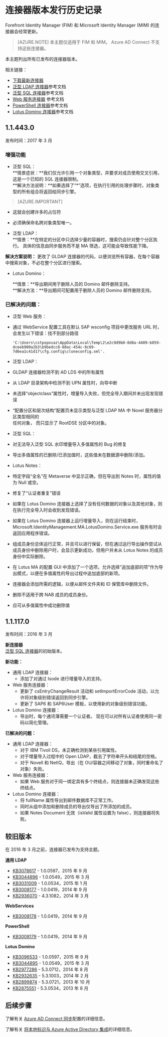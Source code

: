 <properties
    pageTitle="连接器版本发行历史记录 | Azure"
    description="本主题列出了 Forefront Identity Manager (FIM) 和 Microsoft Identity Manager (MIM) 的连接器的所有版本"
    services="active-directory"
    documentationcenter=""
    author="AndKjell"
    manager="femila"
    editor="" />
<tags
    ms.assetid="6a0c66ab-55df-4669-a0c7-1fe1a091a7f9"
    ms.service="active-directory"
    ms.devlang="na"
    ms.topic="article"
    ms.tgt_pltfrm="na"
    ms.workload="identity"
    ms.date="03/28/2017"
    wacn.date="05/22/2017"
    ms.author="billmath"
    ms.translationtype="Human Translation"
    ms.sourcegitcommit="8fd60f0e1095add1bff99de28a0b65a8662ce661"
    ms.openlocfilehash="06a7d0ba5bd86d7fb70f6d4958929362c78d75f0"
    ms.contentlocale="zh-cn"
    ms.lasthandoff="05/12/2017" />

# <a name="connector-version-release-history"></a>连接器版本发行历史记录
Forefront Identity Manager (FIM) 和 Microsoft Identity Manager (MIM) 的连接器会经常更新。

> [AZURE.NOTE]
> 本主题仅适用于 FIM 和 MIM。 Azure AD Connect 不支持这些连接器。

本主题列出所有已发布的连接器版本。

相关链接：

- [下载最新连接器](http://go.microsoft.com/fwlink/?LinkId=717495)
- [泛型 LDAP 连接器](/documentation/articles/active-directory-aadconnectsync-connector-genericldap/)参考文档
- [泛型 SQL 连接器](/documentation/articles/active-directory-aadconnectsync-connector-genericsql/)参考文档
- [Web 服务连接器](http://go.microsoft.com/fwlink/?LinkID=226245) 参考文档
- [PowerShell 连接器](/documentation/articles/active-directory-aadconnectsync-connector-powershell/)参考文档
- [Lotus Domino 连接器](/documentation/articles/active-directory-aadconnectsync-connector-domino/)参考文档

## <a name="114430"></a>1.1.443.0

发布时间：2017 年 3 月

### <a name="enhancements"></a>增强功能
- 泛型 SQL：</br>
  **情景症状：**我们仅允许引用一个对象类型，并要求对成员使用交叉引用，这是一个已知的 SQL 连接器限制。 </br>
  **解决方法说明：**如果选择了“*”选项，在执行引用的处理步骤时，对象类型的所有组合将返回给同步引擎。

>[AZURE.IMPORTANT]
- 这就会创建许多的占位符
- 必须确保命名跨对象类型唯一。


- 泛型 LDAP：</br>
 **情景：**在特定的分区中只选择少量的容器时，搜索仍会针对整个分区执行。 具体的信息由同步服务而不是 MA 筛选，这可能会导致性能下降。 </br>

 **解决方案说明：** 更改了 GLDAP 连接器的代码，以便浏览所有容器，在每个容器中搜索对象，不必在整个分区进行搜索。


- Lotus Domino：

  **情景：**导出期间用于删除人员的 Domino 邮件删除支持。 </br>
  **解决方法：**导出期间可配置用于删除人员的 Domino 邮件删除支持。

### <a name="fixed-issues"></a>已解决的问题：
- 泛型 Web 服务：
 - 通过 WebService 配置工具在默认 SAP wsconfig 项目中更改服务 URL 时，会发生以下错误：找不到部分路径

      ``'C:\Users\cstpopovaz\AppData\Local\Temp\2\e2c9d9b0-0d8a-4409-b059-dceeb900a2b3\b9bedcc0-88ac-454c-8c69-7d6ea1c41d17\cfg.config\cloneconfig.xml'. ``

- 泛型 LDAP：
 - GLDAP 连接器检测不到 AD LDS 中的所有属性
 - 从 LDAP 目录架构中检测不到 UPN 属性时，向导中断
 - 未选择“objectclass”属性时，增量导入失败，但完全导入期间并未出现发现错误
 - “配置分区和层次结构”配置页未显示类型与泛型 LDAP MA 中 Novel 服务器分区类型相同的  
任何对象， 而只显示了 RootDSE 分区中的对象。


- 泛型 SQL：
 - 对无法导入泛型 SQL 水印增量导入多值属性的 Bug 的修复
 - 导出多值属性的已删除/已添加值时，这些值未在数据源中删除/添加。  


- Lotus Notes：
 - 特定字段“全名”在 Metaverse 中显示正确，但在导出到 Notes 时，属性的值为 Null 或空。
 - 修复了“认证者重复”错误
 - 如果在 Lotus Domino 连接器上选择了没有任何数据的对象以及其他对象，则在执行完全导入时会收到发现错误。
 - 如果在 Lotus Domino 连接器上运行增量导入，则在运行结束时，Microsoft.IdentityManagement.MA.LotusDomino.Service.exe 服务有时会返回应用程序错误。
 - 组成员身份总体运行正常，并且可以进行保留，但在通过运行导出操作尝试从成员身份中删除用户时，会显示更新成功，但用户并未从 Lotus Notes 的成员身份中实际删除。
 - 在 Lotus MA 的配置 GUI 中添加了一个选项，允许选择“追加底部的项”作为导出模式，以便在多值属性的导出过程中追加底部的新项。
 - 连接器会添加所需的逻辑，以便从邮件文件夹和 ID 保管库中删除文件。
 - 删除不适用于跨 NAB 成员的成员身份。
 - 应可从多值属性中成功删除值

## <a name="111170"></a>1.1.117.0
发布时间：2016 年 3 月

**新连接器**  
[泛型 SQL 连接器](/documentation/articles/active-directory-aadconnectsync-connector-genericsql/)的初始版本。

**新功能：**

- 通用 LDAP 连接器：
  - 添加了对通过 Isode 进行增量导入的支持。
- Web 服务连接器：
  - 更新了 csEntryChangeResult 活动和 setImportErrorCode 活动，以允许将对象级别错误返回到同步引擎。
  - 更新了 SAP6 和 SAP6User 模板，以使用新的对象级别错误功能。
- Lotus Domino 连接器：
  - 导出时，每个通讯簿需要一个认证者。 现在可以对所有认证者使用同一密码以简化管理。

**已解决的问题：**

- 通用 LDAP 连接器：
  - 对于 IBM Tivoli DS，未正确检测到某些引用属性。
  - 对于增量导入过程中的 Open LDAP，截去了字符串开头和结尾的空格。
  - 对于 Novell 和 NetIQ，导出（在 OU/容器之间移动了对象，同时重命名了对象）失败。
- Web 服务连接器：
  - 如果 Web 服务对于同一绑定具有多个终结点，则连接器未正确发现这些终结点。
- Lotus Domino 连接器：
  - 将 fullName 属性导出到邮件数据库不正常工作。
  - 同时从组中添加和删除成员的导出仅导出了所添加的成员。
  - 如果 Notes Document 无效（isValid 属性设置为 false），则连接器将失败。

## <a name="older-releases"></a>较旧版本
在 2016 年 3 月之前，连接器已发布为支持主题。

**通用 LDAP**

- [KB3078617](https://support.microsoft.com/zh-cn/kb/3078617) - 1.0.0597，2015 年 9 月
- [KB3044896](https://support.microsoft.com/zh-cn/kb/3044896) - 1.0.0549，2015 年 3 月
- [KB3031009](https://support.microsoft.com/zh-cn/kb/3031009) - 1.0.0534，2015 年 1 月
- [KB3008177](https://support.microsoft.com/zh-cn/kb/3008177) - 1.0.0419，2014 年 9 月
- [KB2936070](https://support.microsoft.com/zh-cn/kb/2936070) - 4.3.1082，2014 年 3 月

**WebServices**

- [KB3008178](https://support.microsoft.com/zh-cn/kb/3008178) - 1.0.0419，2014 年 9 月

**PowerShell**

- [KB3008179](https://support.microsoft.com/zh-cn/kb/3008179) - 1.0.0419，2014 年 9 月

**Lotus Domino**

- [KB3096533](https://support.microsoft.com/zh-cn/kb/3096533) - 1.0.0597，2015 年 9 月
- [KB3044895](https://support.microsoft.com/zh-cn/kb/3044895) - 1.0.0549，2015 年 3 月
- [KB2977286](https://support.microsoft.com/zh-cn/kb/2977286) - 5.3.0712，2014 年 8 月
- [KB2932635](https://support.microsoft.com/zh-cn/kb/2932635) - 5.3.1003，2014 年 2 月  
- [KB2899874](https://support.microsoft.com/zh-cn/kb/2899874) - 5.3.0721，2013 年 10 月
- [KB2875551](https://support.microsoft.com/zh-cn/kb/2875551) - 5.3.0534，2013 年 8 月

## <a name="next-steps"></a>后续步骤
了解有关 [Azure AD Connect 同步](/documentation/articles/active-directory-aadconnectsync-whatis/)配置的详细信息。

了解有关 [将本地标识与 Azure Active Directory 集成](/documentation/articles/active-directory-aadconnect/)的详细信息。

<!---Update_Description: wording update -->
